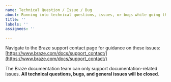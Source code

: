 ```yaml
---
name: Technical Question / Issue / Bug
about: Running into technical questions, issues, or bugs while going through our documentation?
title: ''
labels: ''
assignees: ''

---
```


Navigate to the Braze support contact page for guidance on these issues: [https://www.braze.com/docs/support_contact/](https://www.braze.com/docs/support_contact/)

The Braze documentation team can only support documentation-related issues. 
**All technical questions, bugs, and general issues will be closed**.
